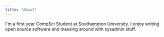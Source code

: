 ```yaml
---
title: "About"
---
```


I'm a first year CompSci Student at Southampton University. I enjoy writing open source software and messing around with sysadmin stuff.
